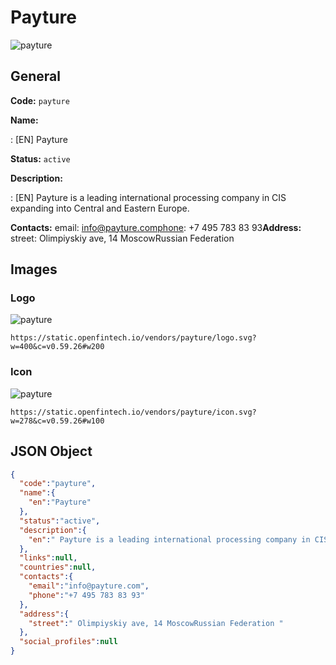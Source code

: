 
# Payture 
![payture](https://static.openfintech.io/vendors/payture/logo.svg?w=400&c=v0.59.26#w200)  

## General 
 
**Code:** `payture` 
 
**Name:** 
 
:	[EN] Payture 
 
**Status:** `active` 
 
**Description:** 
 
: [EN]  Payture is a leading international processing company in CIS expanding into Central and Eastern Europe.  
 
**Contacts:** 
email: info@payture.comphone: +7 495 783 83 93**Address:** 
street:  Olimpiyskiy ave, 14 MoscowRussian Federation  

## Images 

### Logo 
 
![payture](https://static.openfintech.io/vendors/payture/logo.svg?w=400&c=v0.59.26#w200)  

```
https://static.openfintech.io/vendors/payture/logo.svg?w=400&c=v0.59.26#w200
```  

### Icon 
 
![payture](https://static.openfintech.io/vendors/payture/icon.svg?w=278&c=v0.59.26#w100)  

```
https://static.openfintech.io/vendors/payture/icon.svg?w=278&c=v0.59.26#w100
```  

## JSON Object 

```json
{
  "code":"payture",
  "name":{
    "en":"Payture"
  },
  "status":"active",
  "description":{
    "en":" Payture is a leading international processing company in CIS expanding into Central and Eastern Europe. "
  },
  "links":null,
  "countries":null,
  "contacts":{
    "email":"info@payture.com",
    "phone":"+7 495 783 83 93"
  },
  "address":{
    "street":" Olimpiyskiy ave, 14 MoscowRussian Federation "
  },
  "social_profiles":null
}
```  
